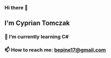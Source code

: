 ### Hi there 👋
## I'm Cyprian Tomczak
### 🌱 I’m currently learning C#
### 📫 How to reach me: bepine17@gmail.com
<!--
**BePine/BePine** is a ✨ _special_ ✨ repository because its `README.md` (this file) appears on your GitHub profile.

Here are some ideas to get you started:

- 🔭 I’m currently working on ...
- 🌱 I’m currently learning ...
- 👯 I’m looking to collaborate on ...
- 🤔 I’m looking for help with ...
- 💬 Ask me about ...
-  ...
- 😄 Pronouns: ...
- ⚡ Fun fact: ...
-->
